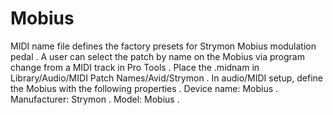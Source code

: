 # Mobius
MIDI name file defines the factory presets for Strymon Mobius modulation pedal . 
A user can select the patch by name on the Mobius via program change from a MIDI track in Pro Tools . 
Place the .midnam in Library/Audio/MIDI Patch Names/Avid/Strymon . 
In audio/MIDI setup, define the Mobius with the following properties . 
Device name: Mobius . 
Manufacturer: Strymon . 
Model: Mobius .
